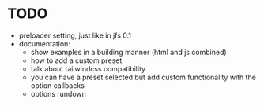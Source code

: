 # TODO
-   preloader setting, just like in jfs 0.1
-   documentation: 
    - show examples in a building manner (html and js combined)
    - how to add a custom preset
    - talk about tailwindcss compatibility
    - you can have a preset selected but add custom functionality with the option callbacks
    - options rundown